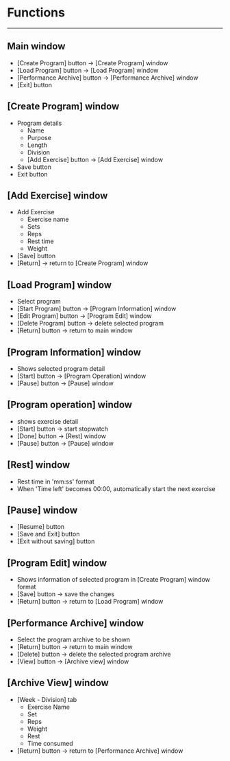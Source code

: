 # Functions

---
## Main window
- [Create Program] button -> [Create Program] window
- [Load Program] button -> [Load Program] window
- [Performance Archive] button -> [Performance Archive] window
- [Exit] button

## [Create Program] window
- Program details
  - Name
  - Purpose
  - Length
  - Division
  - [Add Exercise] button -> [Add Exercise] window
- Save button
- Exit button

## [Add Exercise] window
- Add Exercise
  - Exercise name
  - Sets
  - Reps
  - Rest time
  - Weight
- [Save] button
- [Return] -> return to [Create Program] window

## [Load Program] window
- Select program
- [Start Program] button -> [Program Information] window
- [Edit Program] button -> [Program Edit] window
- [Delete Program] button -> delete selected program
- [Return] button -> return to main window 

## [Program Information] window
- Shows selected program detail
- [Start] button -> [Program Operation] window
- [Pause] button -> [Pause] window

## [Program operation] window
- shows exercise detail
- [Start] button -> start stopwatch
- [Done] button -> [Rest] window
- [Pause] button -> [Pause] window

## [Rest] window
- Rest time in 'mm:ss' format
- When 'Time left' becomes 00:00, automatically start the next exercise

## [Pause] window
- [Resume] button
- [Save and Exit] button
- [Exit without saving] button

## [Program Edit] window
- Shows information of selected program in [Create Program] window format 
- [Save] button -> save the changes
- [Return] button -> return to [Load Program] window

## [Performance Archive] window
- Select the program archive to be shown
- [Return] button -> return to main window
- [Delete] button -> delete the selected program archive
- [View] button -> [Archive view] window

## [Archive View] window
- [Week - Division] tab
  - Exercise Name
  - Set
  - Reps
  - Weight
  - Rest
  - Time consumed
- [Return] button -> return to [Performance Archive] window
